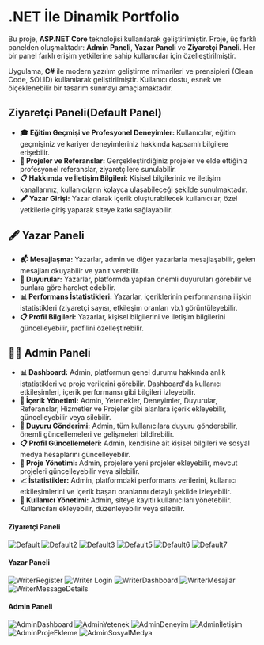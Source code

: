 <h1>.NET İle Dinamik Portfolio</h1>

<p>Bu proje, <strong>ASP.NET Core</strong> teknolojisi kullanılarak geliştirilmiştir. Proje, üç farklı panelden oluşmaktadır: 
<strong>Admin Paneli</strong>, <strong>Yazar Paneli</strong> ve <strong>Ziyaretçi Paneli</strong>. 
Her bir panel farklı erişim yetkilerine sahip kullanıcılar için özelleştirilmiştir.
<p>Uygulama, <strong>C#</strong> ile modern yazılım geliştirme mimarileri ve prensipleri (Clean Code, SOLID) kullanılarak geliştirilmiştir. Kullanıcı dostu, esnek ve ölçeklenebilir bir tasarım sunmayı amaçlamaktadır.</p>
<h2>Ziyaretçi Paneli(Default Panel)</h2>
<ul>
  <li><strong>🎓 Eğitim Geçmişi ve Profesyonel Deneyimler:</strong> Kullanıcılar, eğitim geçmişiniz ve kariyer deneyimleriniz hakkında kapsamlı bilgilere erişebilir.</li>
  <li><strong>🔗 Projeler ve Referanslar:</strong> Gerçekleştirdiğiniz projeler ve elde ettiğiniz profesyonel referanslar, ziyaretçilere sunulabilir.</li>
  <li><strong>📋 Hakkımda ve İletişim Bilgileri:</strong> Kişisel bilgileriniz ve iletişim kanallarınız, kullanıcıların kolayca ulaşabileceği şekilde sunulmaktadır.</li>
  <li><strong>🖋️ Yazar Girişi:</strong> Yazar olarak içerik oluşturabilecek kullanıcılar, özel yetkilerle giriş yaparak siteye katkı sağlayabilir.</li>
</ul>
<h2>🖋️ Yazar Paneli</h2>
<ul>
  <li><strong>📬 Mesajlaşma:</strong> Yazarlar, admin ve diğer yazarlarla mesajlaşabilir, gelen mesajları okuyabilir ve yanıt verebilir.</li>
  <li><strong>📣 Duyurular:</strong> Yazarlar, platformda yapılan önemli duyuruları görebilir ve bunlara göre hareket edebilir.</li>
  <li><strong>📊 Performans İstatistikleri:</strong> Yazarlar, içeriklerinin performansına ilişkin istatistikleri (ziyaretçi sayısı, etkileşim oranları vb.) görüntüleyebilir.</li>
  <li><strong>📋 Profil Bilgileri:</strong> Yazarlar, kişisel bilgilerini ve iletişim bilgilerini güncelleyebilir, profilini özelleştirebilir.</li>
</ul>
<h2>👨‍💻 Admin Paneli</h2>
<ul>
  <li><strong>📊 Dashboard:</strong> Admin, platformun genel durumu hakkında anlık istatistikleri ve proje verilerini görebilir. Dashboard'da kullanıcı etkileşimleri, içerik performansı gibi bilgileri izleyebilir.</li>
  <li><strong>📝 İçerik Yönetimi:</strong> Admin, Yetenekler, Deneyimler, Duyurular, Referanslar, Hizmetler ve Projeler gibi alanlara içerik ekleyebilir, güncelleyebilir veya silebilir.</li>
  <li><strong>📣 Duyuru Gönderimi:</strong> Admin, tüm kullanıcılara duyuru gönderebilir, önemli güncellemeleri ve gelişmeleri bildirebilir.</li>
  <li><strong>📋 Profil Güncellemeleri:</strong> Admin, kendisine ait kişisel bilgileri ve sosyal medya hesaplarını güncelleyebilir.</li>
  <li><strong>🔗 Proje Yönetimi:</strong> Admin, projelere yeni projeler ekleyebilir, mevcut projeleri güncelleyebilir veya silebilir.</li>
  <li><strong>📈 İstatistikler:</strong> Admin, platformdaki performans verilerini, kullanıcı etkileşimlerini ve içerik başarı oranlarını detaylı şekilde izleyebilir.</li>
  <li><strong>👥 Kullanıcı Yönetimi:</strong> Admin, siteye kayıtlı kullanıcıları yönetebilir. Kullanıcıları ekleyebilir, düzenleyebilir veya silebilir.</li>
</ul>

<h4>Ziyaretçi Paneli</h4>

![Default](https://github.com/user-attachments/assets/0626b43f-241e-4f58-b63f-c3e4e715c123)
![Default2](https://github.com/user-attachments/assets/df84d38c-f3df-4b22-a5ed-f1e35fe09c8c)
![Default3](https://github.com/user-attachments/assets/7f20f4df-8620-4866-8c6c-dd57c3b930f7)
![Default5](https://github.com/user-attachments/assets/67d90583-7716-4c36-bd21-cfb582ace764)
![Default6](https://github.com/user-attachments/assets/ae8e14d1-1bfe-443d-93a4-3f9714cb3984)
![Default7](https://github.com/user-attachments/assets/a0ed4291-77de-450d-ad13-acfad4126c72)
<h4>Yazar Paneli</h4>

![WriterRegister](https://github.com/user-attachments/assets/601b5967-6fd8-4ade-884e-de71f05b0268)
![Writer Login](https://github.com/user-attachments/assets/7f0529fb-b5a5-4b2b-834f-b7059244b598)
![WriterDashboard](https://github.com/user-attachments/assets/37258a35-32cc-4329-8618-a2e87b6f9b54)
![WriterMesajlar](https://github.com/user-attachments/assets/c62cb4b6-b994-4660-b8ce-508b38ac1ef5)
![WriterMessageDetails](https://github.com/user-attachments/assets/d972a00e-89e7-4c6e-bfbb-0c8b64210ef8)
<h4>Admin Paneli</h4>

![AdminDashboard](https://github.com/user-attachments/assets/c0c8d548-0bd0-4dea-8971-04be9cd35ea9)
![AdminYetenek](https://github.com/user-attachments/assets/837c3d98-7040-44ca-8edf-47b37c8dbd06)
![AdminDeneyim](https://github.com/user-attachments/assets/ff78225f-3fed-416a-bafe-75f4347d6514)
![Adminİletişim](https://github.com/user-attachments/assets/cdd86430-b400-4ced-b4a2-39bea2ba5231)
![AdminProjeEkleme](https://github.com/user-attachments/assets/418f3e8c-2c71-46bd-954b-f854eb6ac9ee)
![AdminSosyalMedya](https://github.com/user-attachments/assets/1b791b42-0bcf-4a5e-87e5-7978bc1a3db9)





